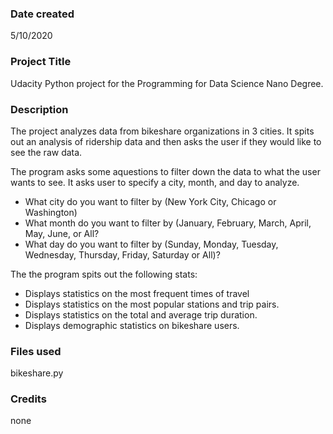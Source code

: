 ### Date created
5/10/2020

### Project Title
Udacity Python project for the Programming for Data Science Nano Degree.

### Description
The project analyzes data from bikeshare organizations in 3 cities. It spits out
an analysis of ridership data and then asks the user if they would like to see
the raw data.

The program asks some aquestions to filter down the data to what the user wants
to see. It asks user to specify a city, month, and day to analyze.
* What city do you want to filter by (New York City, Chicago or Washington)
* What month do you want to filter by (January, February, March, April, May,
    June, or All?
* What day do you want to filter by (Sunday, Monday, Tuesday, Wednesday,
    Thursday, Friday, Saturday or All)?

The the program spits out the following stats:
* Displays statistics on the most frequent times of travel
* Displays statistics on the most popular stations and trip pairs.
* Displays statistics on the total and average trip duration.
* Displays demographic statistics on bikeshare users.

### Files used
bikeshare.py

### Credits
none
